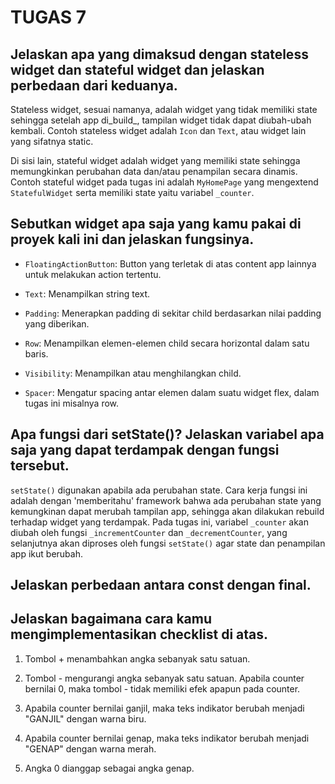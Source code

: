 # TUGAS 7

## Jelaskan apa yang dimaksud dengan stateless widget dan stateful widget dan jelaskan perbedaan dari keduanya.
Stateless widget, sesuai namanya, adalah widget yang tidak memiliki state sehingga setelah app di_build_, tampilan widget tidak dapat diubah-ubah kembali. Contoh stateless widget adalah `Icon` dan `Text`, atau widget lain yang sifatnya static.

Di sisi lain, stateful widget adalah widget yang memiliki state sehingga memungkinkan perubahan data dan/atau penampilan secara dinamis. Contoh stateful widget pada tugas ini adalah `MyHomePage` yang mengextend `StatefulWidget` serta memiliki state yaitu variabel `_counter`. 

## Sebutkan widget apa saja yang kamu pakai di proyek kali ini dan jelaskan fungsinya.
* `FloatingActionButton`:
Button yang terletak di atas content app lainnya untuk melakukan action tertentu.

* `Text`:
Menampilkan string text.

* `Padding`:
Menerapkan padding di sekitar child berdasarkan nilai padding yang diberikan. 

* `Row`:
Menampilkan elemen-elemen child secara horizontal dalam satu baris.

* `Visibility`:
Menampilkan atau menghilangkan child.

* `Spacer`:
Mengatur spacing antar elemen dalam suatu widget flex, dalam tugas ini misalnya row.

## Apa fungsi dari setState()? Jelaskan variabel apa saja yang dapat terdampak dengan fungsi tersebut.
`setState()` digunakan apabila ada perubahan state. Cara kerja fungsi ini adalah dengan 'memberitahu' framework bahwa ada perubahan state yang kemungkinan dapat merubah tampilan app, sehingga akan dilakukan rebuild terhadap widget yang terdampak. Pada tugas ini, variabel `_counter` akan diubah oleh fungsi `_incrementCounter` dan `_decrementCounter`, yang selanjutnya akan diproses oleh fungsi `setState()` agar state dan penampilan app ikut berubah.

## Jelaskan perbedaan antara const dengan final.


## Jelaskan bagaimana cara kamu mengimplementasikan checklist di atas.
1. Tombol + menambahkan angka sebanyak satu satuan.


2. Tombol - mengurangi angka sebanyak satu satuan. Apabila counter bernilai 0, maka tombol - tidak memiliki efek apapun pada counter.


3. Apabila counter bernilai ganjil, maka teks indikator berubah menjadi "GANJIL" dengan warna biru.


4. Apabila counter bernilai genap, maka teks indikator berubah menjadi "GENAP" dengan warna merah.


5. Angka 0 dianggap sebagai angka genap.
